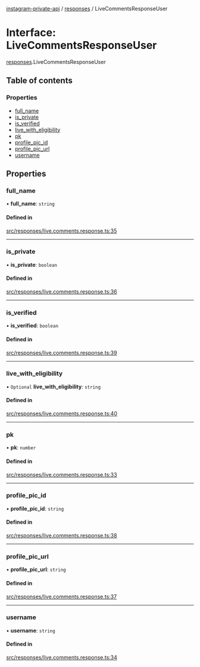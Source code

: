 [instagram-private-api](../../README.md) / [responses](../../modules/responses.md) / LiveCommentsResponseUser

# Interface: LiveCommentsResponseUser

[responses](../../modules/responses.md).LiveCommentsResponseUser

## Table of contents

### Properties

- [full\_name](LiveCommentsResponseUser.md#full_name)
- [is\_private](LiveCommentsResponseUser.md#is_private)
- [is\_verified](LiveCommentsResponseUser.md#is_verified)
- [live\_with\_eligibility](LiveCommentsResponseUser.md#live_with_eligibility)
- [pk](LiveCommentsResponseUser.md#pk)
- [profile\_pic\_id](LiveCommentsResponseUser.md#profile_pic_id)
- [profile\_pic\_url](LiveCommentsResponseUser.md#profile_pic_url)
- [username](LiveCommentsResponseUser.md#username)

## Properties

### full\_name

• **full\_name**: `string`

#### Defined in

[src/responses/live.comments.response.ts:35](https://github.com/Nerixyz/instagram-private-api/blob/b3351b9/src/responses/live.comments.response.ts#L35)

___

### is\_private

• **is\_private**: `boolean`

#### Defined in

[src/responses/live.comments.response.ts:36](https://github.com/Nerixyz/instagram-private-api/blob/b3351b9/src/responses/live.comments.response.ts#L36)

___

### is\_verified

• **is\_verified**: `boolean`

#### Defined in

[src/responses/live.comments.response.ts:39](https://github.com/Nerixyz/instagram-private-api/blob/b3351b9/src/responses/live.comments.response.ts#L39)

___

### live\_with\_eligibility

• `Optional` **live\_with\_eligibility**: `string`

#### Defined in

[src/responses/live.comments.response.ts:40](https://github.com/Nerixyz/instagram-private-api/blob/b3351b9/src/responses/live.comments.response.ts#L40)

___

### pk

• **pk**: `number`

#### Defined in

[src/responses/live.comments.response.ts:33](https://github.com/Nerixyz/instagram-private-api/blob/b3351b9/src/responses/live.comments.response.ts#L33)

___

### profile\_pic\_id

• **profile\_pic\_id**: `string`

#### Defined in

[src/responses/live.comments.response.ts:38](https://github.com/Nerixyz/instagram-private-api/blob/b3351b9/src/responses/live.comments.response.ts#L38)

___

### profile\_pic\_url

• **profile\_pic\_url**: `string`

#### Defined in

[src/responses/live.comments.response.ts:37](https://github.com/Nerixyz/instagram-private-api/blob/b3351b9/src/responses/live.comments.response.ts#L37)

___

### username

• **username**: `string`

#### Defined in

[src/responses/live.comments.response.ts:34](https://github.com/Nerixyz/instagram-private-api/blob/b3351b9/src/responses/live.comments.response.ts#L34)
